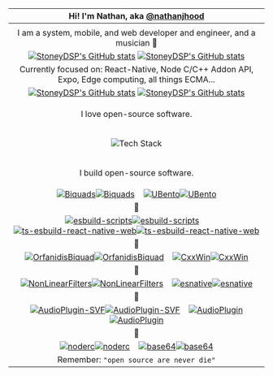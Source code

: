 | Hi! I'm Nathan, aka [@nathanjhood](https://nathanjhood.github.io) |
| :-: |
| |
| I am a system, mobile, and web developer and engineer, and a musician 🎼 |
| [![StoneyDSP's GitHub stats](https://github-readme-stats-two-lime-18.vercel.app/api?username=nathanjhood\&show_icons=true\&bg_color=00000000\&theme=default)](https://github.com/nathanjhood/github-readme-stats#gh-light-mode-only) [![StoneyDSP's GitHub stats](https://github-readme-stats-two-lime-18.vercel.app/api?username=nathanjhood\&show_icons=true\&bg_color=00000000\&theme=dark)](https://github.com/nathanjhood/github-readme-stats#gh-dark-mode-only) |
| Currently focused on: React-Native, Node C/C++ Addon API, Expo, Edge computing, all things ECMA... | 
| [![StoneyDSP's GitHub stats](https://github-readme-stats-two-lime-18.vercel.app/api/top-langs/?username=nathanjhood\&langs_count=14\&show_icons=true\&layout=compact\&hide=TeX,html,css\&bg_color=00000000\&theme=default)](https://github.com/nathanjhood/github-readme-stats#gh-light-mode-only) [![StoneyDSP's GitHub stats](https://github-readme-stats-two-lime-18.vercel.app/api/top-langs/?username=nathanjhood\&langs_count=14\&show_icons=true\&layout=compact\&hide=TeX,html,css\&bg_color=00000000\&theme=dark)](https://github.com/nathanjhood/github-readme-stats#gh-dark-mode-only) |
| <p>I love open-source software.</p> |
| <p align="center"><img src="https://skillicons.dev/icons?i=ts,js,cpp,c,cmake,html,css,nodejs,java,kotlin,swift,python,react,vue,next,nuxt,aws,vercel,gitlab,github,npm,postman,jquery,figma,supabase,postgres,mysql,express,docker,windows,apple,linux&perline=4" alt="Tech Stack" /></p> |
| <p>I build open-source software.</p> |
| [![Biquads](https://github-readme-stats-two-lime-18.vercel.app/api/pin/?username=nathanjhood\&repo=Biquads\&bg_color=00000000\&theme=default)](https://github.com/nathanjhood/Biquads#gh-light-mode-only)[![Biquads](https://github-readme-stats-two-lime-18.vercel.app/api/pin/?username=nathanjhood\&repo=Biquads\&bg_color=00000000\&theme=dark)](https://github.com/nathanjhood/Biquads#gh-dark-mode-only)&nbsp;&nbsp;&nbsp;&nbsp;[![UBento](https://github-readme-stats-two-lime-18.vercel.app/api/pin/?username=nathanjhood\&repo=UBento\&bg_color=00000000\&theme=default)](https://github.com/nathanjhood/UBento#gh-light-mode-only)[![UBento](https://github-readme-stats-two-lime-18.vercel.app/api/pin/?username=nathanjhood\&repo=UBento\&bg_color=00000000\&theme=dark)](https://github.com/nathanjhood/UBento#gh-dark-mode-only) |
| 🧡 |
| [![esbuild-scripts](https://github-readme-stats-two-lime-18.vercel.app/api/pin/?username=nathanjhood\&repo=esbuild-scripts\&bg_color=00000000\&theme=default)](https://github.com/nathanjhood/esbuild-scripts#gh-light-mode-only)[![esbuild-scripts](https://github-readme-stats-two-lime-18.vercel.app/api/pin/?username=nathanjhood\&repo=esbuild-scripts\&bg_color=00000000\&theme=dark)](https://github.com/nathanjhood/esbuild-scripts#gh-dark-mode-only)&nbsp;&nbsp;&nbsp;&nbsp;[![ts-esbuild-react-native-web](https://github-readme-stats-two-lime-18.vercel.app/api/pin/?username=nathanjhood\&repo=ts-esbuild-react-native-web\&bg_color=00000000\&theme=default)](https://github.com/nathanjhood/ts-esbuild-react-native-web#gh-light-mode-only)[![ts-esbuild-react-native-web](https://github-readme-stats-two-lime-18.vercel.app/api/pin/?username=nathanjhood\&repo=ts-esbuild-react-native-web\&bg_color=00000000\&theme=dark)](https://github.com/nathanjhood/ts-esbuild-react-native-web#gh-dark-mode-only) |
| 💚 |
| [![OrfanidisBiquad](https://github-readme-stats-two-lime-18.vercel.app/api/pin/?username=nathanjhood\&repo=OrfanidisBiquad\&bg_color=00000000\&theme=default)](https://github.com/nathanjhood/OrfanidisBiquad#gh-light-mode-only)[![OrfanidisBiquad](https://github-readme-stats-two-lime-18.vercel.app/api/pin/?username=nathanjhood\&repo=OrfanidisBiquad\&bg_color=00000000\&theme=dark)](https://github.com/nathanjhood/OrfanidisBiquad#gh-dark-mode-only)&nbsp;&nbsp;&nbsp;&nbsp;[![CxxWin](https://github-readme-stats-two-lime-18.vercel.app/api/pin/?username=nathanjhood\&repo=CxxWin\&bg_color=00000000\&theme=default)](https://github.com/nathanjhood/CxxWin#gh-light-mode-only)[![CxxWin](https://github-readme-stats-two-lime-18.vercel.app/api/pin/?username=nathanjhood\&repo=CxxWin\&bg_color=00000000\&theme=dark)](https://github.com/nathanjhood/CxxWin#gh-dark-mode-only) |
| 💙 |
| [![NonLinearFilters](https://github-readme-stats-two-lime-18.vercel.app/api/pin/?username=nathanjhood\&repo=NonLinearFilters\&bg_color=00000000\&theme=default)](https://github.com/nathanjhood/NonLinearFilters#gh-light-mode-only)[![NonLinearFilters](https://github-readme-stats-two-lime-18.vercel.app/api/pin/?username=nathanjhood\&repo=NonLinearFilters\&bg_color=00000000\&theme=dark)](https://github.com/nathanjhood/NonLinearFilters#gh-dark-mode-only)&nbsp;&nbsp;&nbsp;&nbsp;[![esnative](https://github-readme-stats-two-lime-18.vercel.app/api/pin/?username=nathanjhood\&repo=esnative\&bg_color=00000000\&theme=light)](https://github.com/nathanjhood/esnative#gh-light-mode-only)[![esnative](https://github-readme-stats-two-lime-18.vercel.app/api/pin/?username=nathanjhood\&repo=esnative\&bg_color=00000000\&theme=dark)](https://github.com/nathanjhood/esnative#gh-dark-mode-only) |
| 🩷 |
| [![AudioPlugin-SVF](https://github-readme-stats-two-lime-18.vercel.app/api/pin/?username=nathanjhood\&repo=AudioPlugin-SVF\&bg_color=00000000\&theme=default)](https://github.com/nathanjhood/AudioPlugin-SVF#gh-light-mode-only)[![AudioPlugin-SVF](https://github-readme-stats-two-lime-18.vercel.app/api/pin/?username=nathanjhood\&repo=AudioPlugin-SVF\&bg_color=00000000\&theme=dark)](https://github.com/nathanjhood/AudioPlugin-SVF#gh-dark-mode-only)&nbsp;&nbsp;&nbsp;&nbsp;[![AudioPlugin](https://github-readme-stats-two-lime-18.vercel.app/api/pin/?username=nathanjhood\&repo=AudioPlugin\&bg_color=00000000\&theme=default)](https://github.com/nathanjhood/AudioPlugin#gh-light-mode-only)[![AudioPlugin](https://github-readme-stats-two-lime-18.vercel.app/api/pin/?username=nathanjhood\&repo=AudioPlugin\&bg_color=00000000\&theme=dark)](https://github.com/nathanjhood/AudioPlugin#gh-dark-mode-only) |
| 💛 |
| [![noderc](https://github-readme-stats-two-lime-18.vercel.app/api/pin/?username=nathanjhood\&repo=noderc\&bg_color=00000000\&theme=default)](https://github.com/nathanjhood/noderc#gh-light-mode-only)[![noderc](https://github-readme-stats-two-lime-18.vercel.app/api/pin/?username=nathanjhood\&repo=noderc\&bg_color=00000000\&theme=dark)](https://github.com/nathanjhood/noderc#gh-dark-mode-only)&nbsp;&nbsp;&nbsp;&nbsp;[![base64](https://github-readme-stats-two-lime-18.vercel.app/api/pin/?username=nathanjhood\&repo=base64\&bg_color=00000000\&theme=default)](https://github.com/nathanjhood/base64#gh-light-mode-only)[![base64](https://github-readme-stats-two-lime-18.vercel.app/api/pin/?username=nathanjhood\&repo=base64\&bg_color=00000000\&theme=dark)](https://github.com/nathanjhood/base64#gh-dark-mode-only) |
| Remember: `"open source are never die"` |
